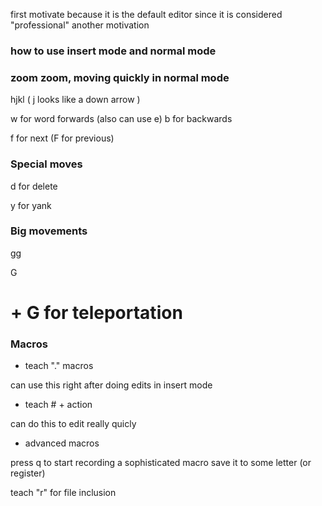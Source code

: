 


first motivate because it is the default editor
since it is considered "professional" another motivation

### how to use insert mode and normal mode

### zoom zoom, moving quickly in normal mode

hjkl ( j looks like a down arrow )

w for word forwards (also can use e)
b for backwards

f for next  (F for previous)

### Special moves

d for delete

y for yank

### Big movements

gg

G

# + G for teleportation


### Macros
* teach "." macros

can use this right after doing edits in insert mode


* teach # + action

can do this to edit really quicly

* advanced macros

press q to start recording a sophisticated macro
save it to some letter (or register)




teach "r" for file inclusion
